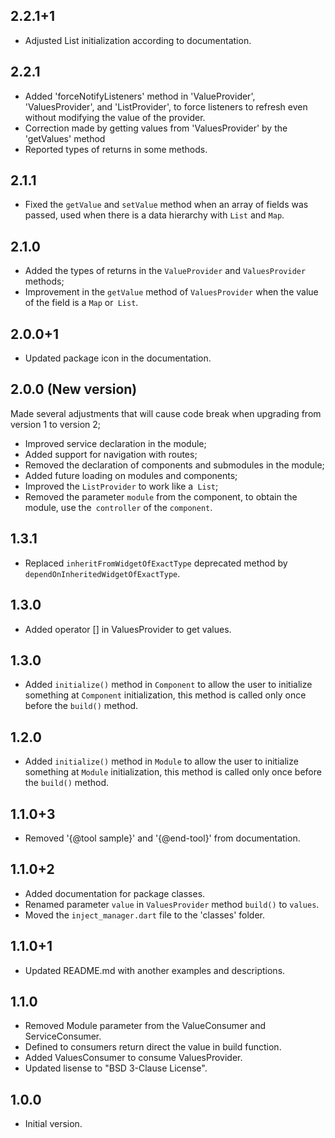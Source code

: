 ## 2.2.1+1

* Adjusted List initialization according to documentation.

## 2.2.1

* Added 'forceNotifyListeners' method in 'ValueProvider', 'ValuesProvider', and 'ListProvider', to force listeners to refresh even without modifying the value of the provider.
* Correction made by getting values from 'ValuesProvider' by the 'getValues' method
* Reported types of returns in some methods.

## 2.1.1

* Fixed the `getValue` and `setValue` method when an array of fields was passed, used when there is a data hierarchy with `List` and `Map`.

## 2.1.0

* Added the types of returns in the `ValueProvider` and `ValuesProvider` methods;
* Improvement in the `getValue` method of `ValuesProvider` when the value of the field is a `Map` or` List`.

## 2.0.0+1

* Updated package icon in the documentation.

## 2.0.0 (New version)

Made several adjustments that will cause code break when upgrading from version 1 to version 2;

* Improved service declaration in the module;
* Added support for navigation with routes;
* Removed the declaration of components and submodules in the module;
* Added future loading on modules and components;
* Improved the `ListProvider` to work like a` List`;
* Removed the parameter `module` from the component, to obtain the module, use the` controller` of the `component`.

## 1.3.1

* Replaced `inheritFromWidgetOfExactType` deprecated method by `dependOnInheritedWidgetOfExactType`.

## 1.3.0

* Added operator [] in ValuesProvider to get values.

## 1.3.0

* Added `initialize()` method in `Component` to allow the user to initialize something at `Component` initialization, this method is called only once before the `build()` method.

## 1.2.0

* Added `initialize()` method in `Module` to allow the user to initialize something at `Module` initialization, this method is called only once before the `build()` method.

## 1.1.0+3

* Removed '{@tool sample}' and '{@end-tool}' from documentation.

## 1.1.0+2

* Added documentation for package classes.
* Renamed parameter `value` in `ValuesProvider` method `build()` to `values`.
* Moved the `inject_manager.dart` file to the 'classes' folder.

## 1.1.0+1

* Updated README.md with another examples and descriptions.

## 1.1.0

* Removed Module parameter from the ValueConsumer and ServiceConsumer.
* Defined to consumers return direct the value in build function.
* Added ValuesConsumer to consume ValuesProvider.
* Updated lisense to "BSD 3-Clause License".

## 1.0.0

* Initial version.